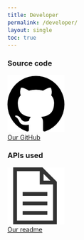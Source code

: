 ```yaml
---
title: Developer
permalink: /developer/
layout: single
toc: true
---
```


### Source code
<img src="../assets/images/logo-github.png" alt="GitHub Logo "><br>
<a href="https://github.com/InteraactionGroup/AugCom">Our GitHub</a>

### APIs used
<img src="../assets/images/file-text.png" alt="File logo"><br>
<a href="https://github.com/InteraactionGroup/AugCom/blob/master/README.md">Our readme</a>

